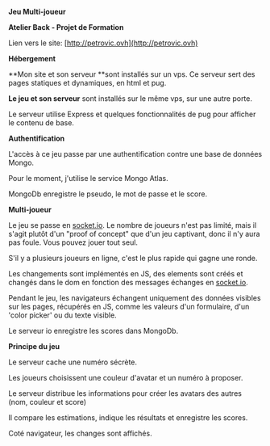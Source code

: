 **Jeu Multi-joueur**

**Atelier Back - Projet de Formation**

Lien vers le site: [http://petrovic.ovh](http://petrovic.ovh)

**Hébergement**

**Mon site et son serveur **sont installés sur un vps. Ce serveur sert des pages statiques et dynamiques, en html et pug.

**Le jeu et son serveur** sont installés sur le même vps, sur une autre porte.

Le serveur utilise Express et quelques fonctionnalités de pug pour afficher le contenu de base.

**Authentification**

L'accès à ce jeu passe par une authentification contre une base de données Mongo. 

Pour le moment, j'utilise le service Mongo Atlas.

MongoDb enregistre le pseudo, le mot de passe et le score. 

**Multi-joueur**

Le jeu se passe en [socket.io](http://socket.io). Le nombre de joueurs n'est pas limité, mais il s'agit plutôt d'un "proof of concept" que d'un jeu captivant, donc il n'y aura pas foule. Vous pouvez jouer tout seul.

S'il y a plusieurs joueurs en ligne, c'est le plus rapide qui gagne une ronde. 

Les changements sont implémentés en JS, des elements sont créés et changés dans le dom en fonction des messages échanges en [socket.io](http://socket.io).

Pendant le jeu, les navigateurs échangent uniquement des données visibles sur les pages, récupérés en JS, comme les valeurs d'un formulaire, d'un 'color picker' ou du texte visible.

Le serveur io enregistre les scores dans MongoDb.

**Principe du jeu** 

Le serveur cache une numéro sécrète.

Les joueurs choisissent une couleur d'avatar et un numéro à proposer.

Le serveur distribue les informations pour créer les avatars des autres (nom, couleur et score)

Il compare les estimations, indique les résultats et enregistre les scores. 

Coté navigateur, les changes sont affichés.

